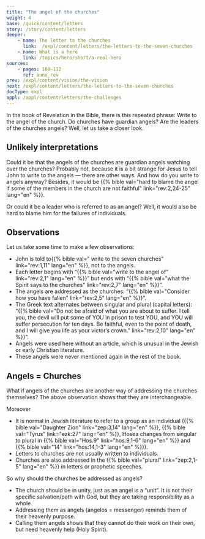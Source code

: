 ```yaml
---
title: "The angel of the churches"
weight: 4
base: /quick/content/letters
story: /story/content/letters
deeper:
    - name: The letter to the churches
      link:  /expl/content/letters/the-letters-to-the-seven-churches
    - name: What is a hero
      link: /topics/hero/short/a-real-hero
sources: 
    - pages: 108–112
      ref: aune_rev
prev: /expl/content/vision/the-vision
next: /expl/content/letters/the-letters-to-the-seven-churches
docType: expl
appl: /appl/content/letters/the-challenges
---
```


In the book of Revelation in the Bible, there is this repeated phrase: Write to the angel of the church. Do churches have guardian angels? Are the leaders of the churches angels? Well, let us take a closer look.

## Unlikely interpretations

<a name="eda4"></a>
Could it be that the angels of the churches are guardian angels watching over the churches? Probably not, because it is a bit strange for Jesus to tell John to write to the angels — there are other ways. And how do you write to angels anyway? Besides, it would be {{% bible val="hard to blame the angel if some of the members in the church are not faithful" link="rev:2,24-25" lang="en" %}}.

Or could it be a leader who is referred to as an angel? Well, it would also be hard to blame him for the failures of individuals.

## Observations

<a name="dcbc"></a>
Let us take some time to make a few observations:

- John is told to{{% bible val=" write to the seven churches" link="rev:1,11" lang="en" %}}, not to the angels.
- Each letter begins with “{{% bible val="write to the angel of" link="rev:2,1" lang="en" %}}” but ends with “{{% bible val="what the Spirit says to the churches" link="rev:2,7" lang="en" %}}”.
- The angels are addressed as the churches: “{{% bible val="Consider how you have fallen" link="rev:2,5" lang="en" %}}”.
- The Greek text alternates between singular and plural (capital letters): “{{% bible val="Do not be afraid of what you are about to suffer. I tell you, the devil will put some of YOU in prison to test YOU, and YOU will suffer persecution for ten days. Be faithful, even to the point of death, and I will give you life as your victor’s crown." link="rev:2,10" lang="en" %}}”.
- Angels were used here without an article, which is unusual in the Jewish or early Christian literature.
- These angels were never mentioned again in the rest of the book.

## Angels = Churches

<a name="8ab4"></a>
What if angels of the churches are another way of addressing the churches themselves? The above observation shows that they are interchangeable.

Moreover

- It is normal in Jewish literature to refer to a group as an individual ({{% bible val="Daughter Zion" link="zep:3,14" lang="en" %}}, {{% bible val="Tyrus" link="ezk:27" lang="en" %}}, Hosea changes from singular to plural in {{% bible val="Hos.9" link="hos:9,1-6" lang="en" %}} and {{% bible val="14" link="hos:14,1-3" lang="en" %}}).
- Letters to churches are not usually written to individuals.
- Churches are also addressed in the {{% bible val="plural" link="zep:2,1-5" lang="en" %}} in letters or prophetic speeches.

So why should the churches be addressed as angels?

- The church should be in unity, just as an angel is a “unit”. It is not their specific salvation/path with God, but they are taking responsibility as a whole.
- Addressing them as angels (angelos = messenger) reminds them of their heavenly purpose.
- Calling them angels shows that they cannot do their work on their own, but need heavenly help (Holy Spirit).
